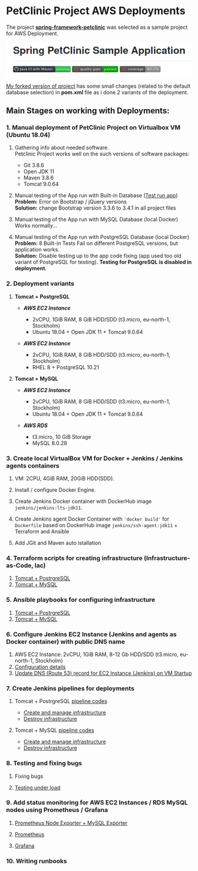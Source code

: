 # PetClinic Project AWS Deployments

The project [**spring-framework-petclinic**](https://github.com/spring-petclinic/spring-framework-petclinic) was selected as a sample project for AWS Deployment.

![d1](img/d1.png)

[My forked version of project](https://github.com/uixcoder/spring-framework-petclinic) has some small changes (related to the default database selection) in **pom.xml** file as i done 2 variants of the deployment.

## Main Stages on working with Deployments:

### 1. Manual deployment of PetClinic Project on Virtualbox VM (Ubuntu 18.04)
    
1. Gathering info about needed software.  
Petclinic Project works well on the such versions of software packages:
    - Git 3.8.6
    - Open JDK 11
    - Maven 3.8.6
    - Tomcat 9.0.64
         

2. Manual testing of the App run with Built-in Database ([Test run app](img/0_1.png))  
**Problem:** Error on Bootstrap / jQuery versions  
**Solution:** change Bootstrap version 3.3.6 to 3.4.1 in all project files

3. Manual testing of the App run with MySQL Database (local Docker)  
Works normally...

4. Manual testing of the App run with PostgreSQL Database (local Docker)  
**Problem:** 8 Built-in Tests Fail on different PostgreSQL versions, but application works.  
**Solution:** Disable testing up to the app code fixing (app used too old variant of PostgreSQL for testing). **Testing for PostgreSQL is disabled in deployment.**

### 2. Deployment variants

   1. **Tomcat + PostgreSQL**

      - ***AWS EC2 Instance***  
          - 2vCPU, 1GiB RAM, 8 GiB HDD/SDD (t3.micro, eu-north-1, Stockholm)  
          - Ubuntu 18.04 + Open JDK 11 + Tomcat 9.0.64  

      - ***AWS EC2 Instance***  
          - 2vCPU, 1GiB RAM, 8 GiB HDD/SDD (t3.micro, eu-north-1, Stockholm)  
          - RHEL 8 + PostgreSQL 10.21 

   2. **Tomcat + MySQL**

      - ***AWS EC2 Instance***  
          - 2vCPU, 1GiB RAM, 8 GiB HDD/SDD (t3.micro, eu-north-1, Stockholm)  
          - Ubuntu 18.04 + Open JDK 11 + Tomcat 9.0.64  

      - ***AWS RDS***  
          - t3.micro, 10 GiB Storage
          - MySQL 8.0.28

### 3. Create local VirtualBox VM for Docker + Jenkins / Jenkins agents containers

   1. VM: 2CPU, 4GiB RAM, 20GiB HDD(SDD).

   2. Install / configure Docker Engine.
   
   3. Create Jenkins Docker container with DockerHub image `jenkins/jenkins:lts-jdk11`.
   
   4. Create Jenkins agent Docker Container with `'docker build'` for `Dockerfile` based on DockerHub image `jenkins/ssh-agent:jdk11` + Terraform and Ansible  
   
   5. Add JGit and Maven auto istallation  

### 4. Terraform scripts for creating infrastructure (Infrastructure-as-Code, Iac)

   1. [Tomcat + PostrgreSQL](https://github.com/uixcoder/Deploy_AWS_EC2_PostgerSQL/tree/master/Terraform)
   2. [Tomcat + MySQL](https://github.com/uixcoder/Deploy_AWS_EC2_RDS_MySQL/tree/master/Terraform)

### 5. Ansible playbooks for configuring infrastructure

   1. [Tomcat + PostrgreSQL](https://github.com/uixcoder/Deploy_AWS_EC2_PostgerSQL/tree/master/Ansible)
   2. [Tomcat + MySQL](https://github.com/uixcoder/Deploy_AWS_EC2_RDS_MySQL/tree/master/Ansible)

### 6. Configure Jenkins EC2 Instance (Jenkins and agents as Docker container) with public DNS name

   1. AWS EC2 Instance: 2vCPU, 1GiB RAM, 8-12 Gb HDD/SDD (t3.micro, eu-north-1, Stockholm) 
   2. [Configuration details](JenkinsConfig.md)
   3. [Update DNS (Route 53) record for EC2 Instance (Jenkins) on VM Startup](UpdateZoneForEC2.md)

### 7. Create Jenkins pipelines for deployments

   1. Tomcat + PostrgreSQL [pipeline codes](https://github.com/uixcoder/Deploy_AWS_EC2_PostgerSQL/tree/master/Jenkins) 
      - [Create and manage infrastructure](Deploy1Application.md)
      - [Destroy infrastructure](Destroy1Deployment.md)

   2. Tomcat + MySQL [pipeline codes](https://github.com/uixcoder/Deploy_AWS_EC2_RDS_MySQL/tree/master/Jenkins)
      - [Create and manage infrastructure](Deploy2Application.md)
      - [Destroy infrastructure](Destroy2Deployment.md)

### 8. Testing and fixing bugs

   1. Fixing bugs 

   2. [Testing under load](Testing.md)

### 9. Add status monitoring for AWS EC2 Instances / RDS MySQL nodes using Prometheus / Grafana 
 
   1. [Prometheus Node Exporter + MySQL Exporter](PG_NodeExporter_MySqlExporter.md) 

   2. [Prometheus](PG_Prometheus.md)

   3. [Grafana](PG_Grafana.md)

### 10. Writing runbooks


